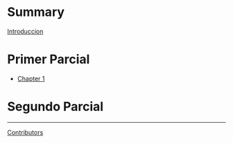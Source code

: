 # Summary

[Introduccion](introduccion.md)

# Primer Parcial
- [Chapter 1](./chapter_1.md)

# Segundo Parcial

-----------

[Contributors](misc/contributors.md)
